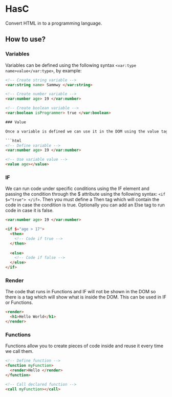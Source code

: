 # HasC
Convert HTML in to a programming language.

## How to use?

### Variables

Variables can be defined using the following syntax `<var:type name>value</var:type>`, by example:

```html
<!-- Create string variable -->
<var:string name> Sammwy </var:string>

<!-- Create number variable -->
<var:number age> 19 </var:number>

<!-- Create boolean variable -->
<var:boolean isProgrammer> true </var:boolean>

### Value

Once a variable is defined we can use it in the DOM using the value tag followed by the name of the variable.

```html
<!-- Define variable -->
<var:number age> 19 </var:number>

<!-- Use variable value -->
<value age></value>
```


### IF

We can run code under specific conditions using the IF element and passing the condition through the $ attribute using the following syntax: `<if $="true"> </if>`. Then you must define a Then tag which will contain the code in case the condition is true. Optionally you can add an Else tag to run code in case it is false.

```html
<var:number age> 19 </var:number>

<if $="age > 17">
  <then>
    <!-- Code if true -->
  </then>
  
  <else>
    <!-- Code if false -->
  </else>
</if>
```

### Render

The code that runs in Functions and IF will not be shown in the DOM so there is a <render> tag which will show what is inside the DOM. This can be used in IF or Functions.

```html
<render>
  <h1>Hello World</h1>
</render>
```

### Functions

Functions allow you to create pieces of code inside and reuse it every time we call them.

```html
<!-- Define function -->
<function myFunction>
  <render>Hello </render>
</function>

<!-- Call declared function -->
<call myFunction></call>
```
  
